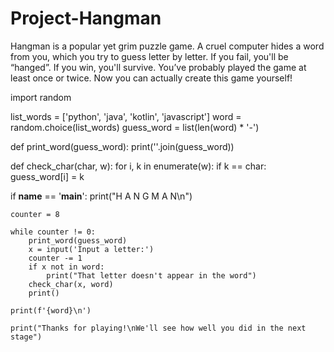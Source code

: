 # Project-Hangman
Hangman is a popular yet grim puzzle game. A cruel computer hides a word from you, which you try to guess letter by letter. If you fail, you'll be “hanged”. If you win, you'll survive. You’ve probably played the game at least once or twice. Now you can actually create this game yourself!


import random

list_words = ['python', 'java', 'kotlin', 'javascript']
word = random.choice(list_words)
guess_word = list(len(word) * '-')


def print_word(guess_word):
    print(''.join(guess_word))


def check_char(char, w):
    for i, k in enumerate(w):
        if k == char:
            guess_word[i] = k


if __name__ == '__main__':
    print("H A N G M A N\n")

    counter = 8

    while counter != 0:
        print_word(guess_word)
        x = input('Input a letter:')
        counter -= 1
        if x not in word:
            print("That letter doesn't appear in the word")
        check_char(x, word)
        print()

    print(f'{word}\n')

    print("Thanks for playing!\nWe'll see how well you did in the next stage")
